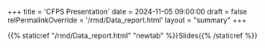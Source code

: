 +++
title = 'CFPS Presentation'
date = 2024-11-05 09:00:00
draft = false
relPermalinkOverride = '/rmd/Data_report.html'
layout = "summary"
+++


{{% staticref "/rmd/Data_report.html" "newtab" %}}Slides{{% /staticref %}}
